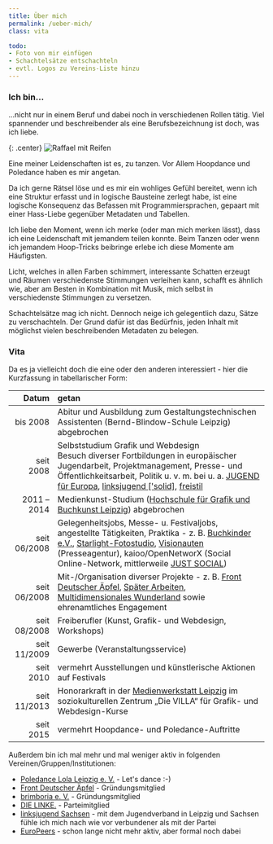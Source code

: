 ```yaml
---
title: Über mich
permalink: /ueber-mich/
class: vita

todo:
- Foto von mir einfügen
- Schachtelsätze entschachteln
- evtl. Logos zu Vereins-Liste hinzu
---
```


### Ich bin... 

...nicht nur in einem Beruf und dabei noch in verschiedenen Rollen tätig. Viel spannender und beschreibender als eine Berufsbezeichnung ist doch, was ich liebe.

{: .center}
![Raffael mit Reifen]({{site.imgpath}}/DSC05559_sw.jpg)

Eine meiner Leidenschaften ist es, zu tanzen. Vor Allem Hoopdance und Poledance haben es mir angetan.

Da ich gerne Rätsel löse und es mir ein wohliges Gefühl bereitet, wenn ich eine Struktur erfasst und in logische Bausteine zerlegt habe, ist eine logische Konsequenz das Befassen mit Programmiersprachen, gepaart mit einer Hass-Liebe gegenüber Metadaten und Tabellen.

Ich liebe den Moment, wenn ich merke (oder man mich merken lässt), dass ich eine Leidenschaft mit jemandem teilen konnte. Beim Tanzen oder wenn ich jemandem Hoop-Tricks beibringe erlebe ich diese Momente am Häufigsten.

Licht, welches in allen Farben schimmert, interessante Schatten erzeugt und Räumen verschiedenste Stimmungen verleihen kann, schafft es ähnlich wie, aber am Besten in Kombination mit Musik, mich selbst in verschiedenste Stimmungen zu versetzen.

Schachtelsätze mag ich nicht. Dennoch neige ich gelegentlich dazu, Sätze zu verschachteln. Der Grund dafür ist das Bedürfnis, jeden Inhalt mit möglichst vielen beschreibenden Metadaten zu belegen.

### Vita

Da es ja vielleicht doch die eine oder den anderen interessiert - hier die Kurzfassung in tabellarischer Form:

  Datum           | getan
-----------------:|:---------------------------------------
bis 2008          | Abitur und Ausbildung zum Gestaltungstechnischen Assistenten (Bernd-Blindow-Schule Leipzig) abgebrochen
seit 2008         | Selbststudium Grafik und Webdesign <br />Besuch diverser Fortbildungen in europäischer Jugendarbeit, Projektmanagement, Presse- und Öffentlichkeitsarbeit, Politik u. v. m. bei u. a. [JUGEND für Europa](https://www.jugendfuereuropa.de/), [linksjugend ['solid]](https://www.linksjugend-solid.de/), [freistil](http://www.freistil-lsa.de/start/index.html)
2011 – 2014 | Medienkunst-Studium ([Hochschule für Grafik und Buchkunst Leipzig](http://www.hgb-leipzig.de/)) abgebrochen
seit 06/2008      | Gelegenheitsjobs, Messe- u. Festivaljobs, angestellte Tätigkeiten, Praktika - z. B. [Buchkinder e.V.](http://www.buchkinder.de/), [Starlight-Fotostudio](http://starlight-foto.de/), [Visionauten](http://visionauten.com/) (Presseagentur), kaioo/OpenNetworX (Social Online-Network, mittlerweile [JUST SOCIAL](https://www.just.social/))
seit 06/2008      | Mit-/Organisation diverser Projekte - z. B. [Front Deutscher Äpfel](http://apfelfront.de/), [Später Arbeiten](/archiv/spaeter-arbeiten/), [Multidimensionales Wunderland](/archiv/mein-wunderland-eu/) sowie ehrenamtliches Engagement
seit 08/2008      | Freiberufler (Kunst, Grafik- und Webdesign, Workshops)
seit 11/2009      | Gewerbe (Veranstaltungsservice)
seit 2010         | vermehrt Ausstellungen und künstlerische Aktionen auf Festivals
seit 11/2013      | Honorarkraft in der [Medienwerkstatt Leipzig](http://villa-leipzig.de/besuchen/werkstaetten/medienwerkstatt/) im soziokulturellen Zentrum „Die VILLA“ für Grafik- und Webdesign-Kurse
seit 2015         | vermehrt Hoopdance- und Poledance-Auftritte

Außerdem bin ich mal mehr und mal weniger aktiv in folgenden Vereinen/Gruppen/Institutionen:

* [Poledance Lola Leipzig e. V.](http://www.lola-leipzig.de/) - Let's dance :-)
* [Front Deutscher Äpfel](http://apfelfront.de/) - Gründungsmitglied
* [brimboria e. V.](http://brimboria.net/) - Gründungsmitglied
* [DIE LINKE.](https://www.die-linke.de) - Parteimitglied
* [linksjugend Sachsen](http://www.linksjugend-sachsen.de/) - mit dem Jugendverband in Leipzig und Sachsen fühle ich mich nach wie vor verbundener als mit der Partei
* [EuroPeers](https://www.europeers.de/) - schon lange nicht mehr aktiv, aber formal noch dabei
